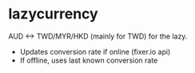 # lazycurrency

AUD <-> TWD/MYR/HKD (mainly for TWD) for the lazy.
* Updates conversion rate if online (fixer.io api)
* If offline, uses last known conversion rate
